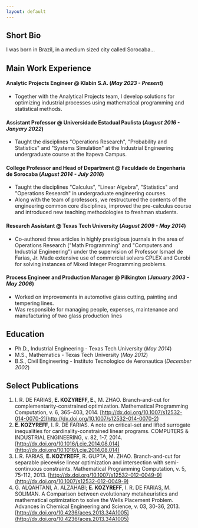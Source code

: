 ```yaml
---
layout: default
---
```


## Short Bio

I was born in Brazil, in a medium sized city called Sorocaba...


## Main Work Experience

#### Analytic Projects Engineer @ Klabin S.A. (_May 2023 - Present_)
- Together with the Analytical Projects team, I develop solutions for optimizing industrial processes using mathematical programming and statistical methods.

#### Assistant Professor @ Universidade Estadual Paulista (_August 2016 - Janyary 2022_)
- Taught the disciplines "Operations Research", "Probability and Statistics" and "Systems Simulation" at the Industrial Engineering undergraduate course at the Itapeva Campus.

#### College Professor and Head of Department @ Faculdade de Engenharia de Sorocaba (_August 2014 - July 2016_)
- Taught the disciplines "Calculus", "Linear Algebra", "Statistics" and "Operations Research" in undergraduate engineering courses.
- Along with the team of professors, we restructured the contents of the engineering common core disciplines, improved the pre-calculus course and introduced new teaching methodologies to freshman students.

#### Research Assistant @ Texas Tech University (_August 2009 - May 2014_)
- Co-authored three articles in highly prestigious journals in the area of Operations Research ("Math Programming" and "Computers and Industrial Engineering") under the supervision of Professor Ismael de Farias, Jr. Made extensive use of commercial solvers CPLEX and Gurobi for solving instances of Mixed Integer Programming problems.

#### Process Engineer and Production Manager @ Pilkington (_January 2003 - May 2006_)
- Worked on improvements in automotive glass cutting, painting and tempering lines.
- Was responsible for managing people, expenses, maintenance and manufacturing of two glass production lines


## Education

- Ph.D., Industrial Engineering - Texas Tech University (_May 2014_)								       		
- M.S., Mathematics	- Texas Tech University (_May 2012_) 			        		
- B.S., Civil Engineering - Instituto Tecnologico de Aeronautica (_December 2002_)


## Select Publications

1. I. R. DE FARIAS, **E. KOZYREFF, E.**, M. ZHAO. Branch-and-cut for complementarity-constrained optimization. Mathematical Programming Computation, v. 6, 365–403, 2014. [http://dx.doi.org/10.1007/s12532-014-0070-2](http://dx.doi.org/10.1007/s12532-014-0070-2)
2. **E. KOZYREFF**, I. R. DE FARIAS. A note on critical-set and lifted surrogate inequalities for cardinality-constrained linear programs. COMPUTERS & INDUSTRIAL ENGINEERING, v. 82, 1-7, 2014. [http://dx.doi.org/10.1016/j.cie.2014.08.014](http://dx.doi.org/10.1016/j.cie.2014.08.014)
3. I. R. FARIAS, **E. KOZYREFF**, R. GUPTA, M. ZHAO. Branch-and-cut for separable piecewise linear optimization and intersection with semi-continuous constraints. Mathematical Programming Computation, v. 5, 75-112, 2013. [http://dx.doi.org/10.1007/s12532-012-0049-9](http://dx.doi.org/10.1007/s12532-012-0049-9)
4. G. ALQAHTANI, A. ALZAHABI; **E. KOZYREFF**, I. R. DE FARIAS, M. SOLIMAN. A Comparison between evolutionary metaheuristics and mathematical optimization to solve the Wells Placement Problem. Advances in Chemical Engineering and Science, v. 03, 30-36, 2013. [http://dx.doi.org/10.4236/aces.2013.34A1005](http://dx.doi.org/10.4236/aces.2013.34A1005)
